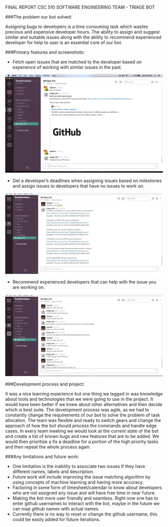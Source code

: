 FINAL REPORT CSC 510
SOFTWARE ENGINEERING 
TEAM - TRIAGE BOT

###The problem our bot solved:

Assigning bugs to developers is a time consuming task which wastes precious and expensive developer hours. The ability to assign and suggest similar and suitable issues along with the ability to recommend experienced developer for help to user is an essential core of our bot. 


###Primary features and screenshots:

- Fetch open issues that are matched to the developer based on experience of working with similar issues in the past.

 <img src="../images/givemeissues.png"/>
 
- Get a developer’s deadlines when assigning issues based on milestones and assign issues to developers that have no issues to work on. 

 <img src="../images/deadlinesFor_useCase2.png"/>

- Recommend experienced developers that can help with the issue you are working on.

 <img src="../images/helpIssues_useCase3.png"/>

###Development process and project:

It was a nice learning experience but one thing we lagged in was knowledge about tools and technologies that we were going 
to use in the project. It would have been better if we knew about other alternatives and then decide which is best suite. 
The development process was agile, as we had to constantly change the requirements of our bot to solve the problem of task 
allocation. The team was flexible and ready to switch gears and change the approach of how the bot should process the 
commands and handle edge cases. In every team meeting we would look at the current state of the bot and create a list of 
known bugs and new features that are to be added. We would then prioritize a fix a deadline for a portion of the high 
priority tasks and then repeat the whole process again.

###Any limitations and future work:

- One limitation is the inability to associate two issues if they have different names, labels and description. 
- Future work will include improving the issue matching algorithm by using concepts of machine learning and having more accuracy.
- Factoring in some form of timesheet/calendar to know about developers who are not assigned any issue and will have free time in near future.
- Making the bot more user friendly and seamless. Right now one has to enter github usernames to interact with the bot, maybe in the future we can map github names with actual names. 
- Currently there is no way to reset or change the github username, this could be easily added for future iterations.
